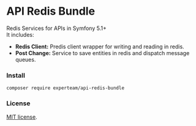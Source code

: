 API Redis Bundle
=

Redis Services for APIs in Symfony 5.1+ <br>
It includes:
   - <b>Redis Client:</b> Predis client wrapper for writing and reading in redis.
   - <b>Post Change:</b> Service to save entities in redis and dispatch message queues.

### Install

```
composer require experteam/api-redis-bundle
```




### License 
[MIT license](https://opensource.org/licenses/MIT).
